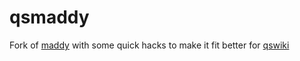 # qsmaddy

Fork of [maddy](https://github.com/progsource/maddy) with some quick hacks to make it fit better for [qswiki](https://gitea.quitesimple.org/crtxcr/qswiki)
